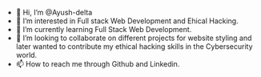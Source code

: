 - 👋 Hi, I’m @Ayush-delta
- 👀 I’m interested in Full stack Web Development and Ehical Hacking.
- 🌱 I’m currently learning Full Stack Web Development.
- 💞️ I’m looking to collaborate on different projects for website styling and later wanted to contribute my ethical hacking skills in the Cybersecurity world.
- 📫 How to reach me through Github and Linkedin.

<!---
Ayush-delta/Ayush-delta is a ✨ special ✨ repository because its `README.md` (this file) appears on your GitHub profile.
You can click the Preview link to take a look at your changes.
--->
